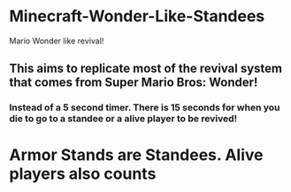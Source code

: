 # Minecraft-Wonder-Like-Standees
 Mario Wonder like revival!
 
 ## This aims to replicate most of the revival system that comes from Super Mario Bros: Wonder!
 ### Instead of a 5 second timer. There is 15 seconds for when you die to go to a standee or a alive player to be revived!

 # Armor Stands are Standees. Alive players also counts

